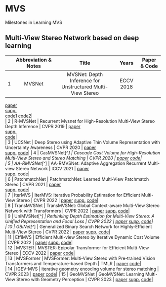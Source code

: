 # MVS
Milestones in Learning MVS
## Multi-View Stereo Network based on deep learning

|  | Abbreviation & Notes | Title | Years | Paper & Code |
| :-------: | :-------: | :-------: | :-------: | :---------: |
| 1 | MVSNet | MVSNet: Depth Inference for Unstructured Multi-View Stereo | ECCV 2018 | 
[paper](https://openaccess.thecvf.com/content_ECCV_2018/papers/Yao_Yao_MVSNet_Depth_Inference_ECCV_2018_paper.pdf)  
[supp.](https://yoyo000.github.io/papers/yao2018mvsnet_supp.pdf)  
[code1](https://github.com/YoYo000/MVSNet)
[code2](https://github.com/xy-guo/MVSNet_pytorch)|  
| 2 | R-MVSNet | Recurrent Mvsnet for High-Resolution Multi-View Stereo Depth Inference | CVPR 2019 | 
[paper](https://openaccess.thecvf.com/content_CVPR_2019/papers/Yao_Recurrent_MVSNet_for_High-Resolution_Multi-View_Stereo_Depth_Inference_CVPR_2019_paper.pdf)  
[supp.](https://openaccess.thecvf.com/content_CVPR_2019/supplemental/Yao_Recurrent_MVSNet_for_CVPR_2019_supplemental.pdf)  
[code](https://github.com/YoYo000/MVSNet)|  
| 3 | UCSNet | Deep Stereo using Adaptive Thin Volume Representation with Uncertainty Awareness | CVPR 2020 | 
[paper](https://openaccess.thecvf.com/content_CVPR_2020/papers/Cheng_Deep_Stereo_Using_Adaptive_Thin_Volume_Representation_With_Uncertainty_Awareness_CVPR_2020_paper.pdf)  
[supp.](https://openaccess.thecvf.com/content_CVPR_2020/supplemental/Cheng_Deep_Stereo_Using_CVPR_2020_supplemental.pdf)
[code](https://github.com/touristCheng/UCSNet)| 
| 4 | CasMVSNet[^*] | Cascade Cost Volume for High-Resolution Multi-View Stereo and Stereo Matching | CVPR 2020 | 
[paper](https://openaccess.thecvf.com/content_CVPR_2020/papers/Gu_Cascade_Cost_Volume_for_High-Resolution_Multi-View_Stereo_and_Stereo_Matching_CVPR_2020_paper.pdf)
[code](https://github.com/alibaba/cascade-stereo/tree/master/CasMVSNet)|  
| 5 | AA-RMVSNet[^*] | AA-RMVSNet: Adaptive Aggregation Recurrent Multi-view Stereo Network | ICCV 2021 | 
[paper](https://openaccess.thecvf.com/content/ICCV2021/papers/Wei_AA-RMVSNet_Adaptive_Aggregation_Recurrent_Multi-View_Stereo_Network_ICCV_2021_paper.pdf)  
[supp.](https://openaccess.thecvf.com/content/ICCV2021/supplemental/Wei_AA-RMVSNet_Adaptive_Aggregation_ICCV_2021_supplemental.pdf)
[code](https://github.com/QT-Zhu/AA-RMVSNet)|  
| 6 | PatchmatchNet | PatchmatchNet: Learned Multi-View Patchmatch Stereo | CVPR 2021 | 
[paper](https://openaccess.thecvf.com/content/CVPR2021/papers/Wang_PatchmatchNet_Learned_Multi-View_Patchmatch_Stereo_CVPR_2021_paper.pdf)  
[supp.](https://openaccess.thecvf.com/content/CVPR2021/supplemental/Wang_PatchmatchNet_Learned_Multi-View_CVPR_2021_supplemental.pdf)
[code](https://github.com/FangjinhuaWang/PatchmatchNet)|  
| 7 | IterMVS | IterMVS: Iterative Probability Estimation for Efficient Multi-View Stereo | CVPR 2022 | 
[paper](https://openaccess.thecvf.com/content/CVPR2022/papers/Wang_IterMVS_Iterative_Probability_Estimation_for_Efficient_Multi-View_Stereo_CVPR_2022_paper.pdf)
[supp.](https://openaccess.thecvf.com/content/CVPR2022/supplemental/Wang_IterMVS_Iterative_Probability_CVPR_2022_supplemental.pdf)
[code](https://github.com/FangjinhuaWang/IterMVS)|  
| 8 | TransMVSNet | TransMVSNet: Global Context-aware Multi-View Stereo Network with Transformers | CVPR 2022 | 
[paper](https://openaccess.thecvf.com/content/CVPR2022/papers/Ding_TransMVSNet_Global_Context-Aware_Multi-View_Stereo_Network_With_Transformers_CVPR_2022_paper.pdf)
[supp.](https://openaccess.thecvf.com/content/CVPR2022/supplemental/Ding_TransMVSNet_Global_Context-Aware_CVPR_2022_supplemental.pdf)
[code](https://github.com/megvii-research/TransMVSNet)|  
| 9 | UniMVSNet[^*] | Rethinking Depth Estimation for Multi-View Stereo: A Unified Representation and Focal Loss | CVPR 2022 | 
[paper](https://openaccess.thecvf.com/content/CVPR2022/papers/Peng_Rethinking_Depth_Estimation_for_Multi-View_Stereo_A_Unified_Representation_CVPR_2022_paper.pdf)
[supp.](https://openaccess.thecvf.com/content/CVPR2022/supplemental/Peng_Rethinking_Depth_Estimation_CVPR_2022_supplemental.pdf)
[code](https://github.com/prstrive/UniMVSNet)|  
| 10 | GBiNet[^*] | Generalized Binary Search Network for Highly-Efficient Multi-View Stereo | CVPR 2022 | 
[paper](https://openaccess.thecvf.com/content/CVPR2022/papers/Mi_Generalized_Binary_Search_Network_for_Highly-Efficient_Multi-View_Stereo_CVPR_2022_paper.pdf)
[supp.](https://openaccess.thecvf.com/content/CVPR2022/supplemental/Mi_Generalized_Binary_Search_CVPR_2022_supplemental.pdf)
[code](https://github.com/MiZhenxing/GBi-Net)|  
| 11 | EffiMVS | Efficient Multi-view Stereo by Iterative Dynamic Cost Volume | CVPR 2022 | 
[paper](https://openaccess.thecvf.com/content/CVPR2022/papers/Wang_Efficient_Multi-View_Stereo_by_Iterative_Dynamic_Cost_Volume_CVPR_2022_paper.pdf)
[supp.](https://openaccess.thecvf.com/content/CVPR2022/supplemental/Wang_Efficient_Multi-View_Stereo_CVPR_2022_supplemental.pdf)
[code](https://github.com/bdwsq1996/Effi-MVS)|  
| 12 | MVSTER | MVSTER: Epipolar Transformer for Efficient Multi-View Stereo | ECCV 2022 | 
[paper](https://arxiv.org/pdf/2204.07346.pdf)
[code](https://github.com/JeffWang987/MVSTER)|  
| 13 | MVSFormer | MVSFormer: Multi-View Stereo with Pre-trained Vision Transformers and Temperature-based Depth | TMLR | 
[paper](https://openreview.net/pdf?id=2VWR6JfwNo)
[code](https://github.com/ewrfcas/MVSFormer)|  
| 14 | IGEV-MVS | iterative geometry encoding volume for stereo matching | CVPR 2023 | 
[paper](https://openaccess.thecvf.com/content/CVPR2023/papers/Xu_Iterative_Geometry_Encoding_Volume_for_Stereo_Matching_CVPR_2023_paper.pdf)
[code](https://github.com/gangweiX/IGEV/tree/main/IGEV-MVS)| 
| 15 | GeoMVSNet | GeoMVSNet: Learning Multi-View Stereo with Geometry Perception | CVPR 2023 | 
[paper](https://openaccess.thecvf.com/content/CVPR2023/papers/Zhang_GeoMVSNet_Learning_Multi-View_Stereo_With_Geometry_Perception_CVPR_2023_paper.pdf)
[supp.](https://openaccess.thecvf.com/content/CVPR2023/supplemental/Zhang_GeoMVSNet_Learning_Multi-View_CVPR_2023_supplemental.pdf)
[code](https://github.com/doubleZ0108/GeoMVSNet)| 


